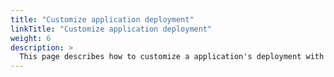 ```yaml
---
title: "Customize application deployment"
linkTitle: "Customize application deployment"
weight: 6
description: >
  This page describes how to customize a application's deployment with PipeCD defined stages.
---
```

